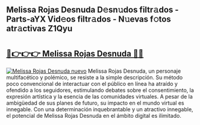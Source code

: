 ## Melissa Rojas Desnuda D𝚎sn𝚞dos filtr𝚊dos - Parts-aYX Vid𝚎os filtr𝚊dos - N𝚞evas f𝚘tos atr𝚊ctivas Z1Qyu

# <h2><a href="http://mb9wrjw.tromn.icu/?c=Melissa+Rojas+Desnuda">🔗👉👉👉 Melissa Rojas Desnuda 🔗🔗</a></h2>

[![Melissa Rojas Desnuda nuevo](https://i.imgur.com/pEAQMta.gif)](http://mb9wrjw.tromn.icu/?c=Melissa+Rojas+Desnuda)
Melissa Rojas Desnuda, un personaje multifacético y polémico, se resiste a la simple descripción. Su método poco convencional de interactuar con el público en línea ha atraído y ofendido a los seguidores, estimulando debates sobre el consentimiento, la expresión artística y la esencia de las comunidades virtuales. A pesar de la ambigüedad de sus planes de futuro, su impacto en el mundo virtual es innegable. Con una determinación inquebrantable y un atractivo innegable, el potencial de Melissa Rojas Desnuda en el ámbito digital es ilimitado.
